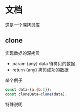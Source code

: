 # 文档
这是一个深拷贝库

## clone
实现数据的深拷贝
- param {any} data 待拷贝的数据
- return {any} 拷贝成功的数据

举个例子
```js
const data={a:{b:1}};
const cloneData=clone(data);
```

特殊说明
